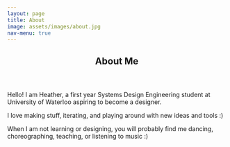 ```yaml
---
layout: page
title: About
image: assets/images/about.jpg
nav-menu: true
---
```


<!-- Main -->
<div id="main" class="alt">

<!-- One -->
<section id="one">
	<div class="inner">
		<header class="major">
			<h1>About Me</h1>
		</header>

<!-- Content -->
<p><span class="image left"><img src="{% link assets/images/about.jpg %}" alt="" /></span>Hello! I am Heather, a first year Systems Design Engineering student at University of Waterloo aspiring to become a designer.</p>
		
<p>I love making stuff, iterating, and playing around with new ideas and tools :)</p>

<p>When I am not learning or designing, you will probably find me dancing, choreographing, teaching, or listening to music :)</p>
